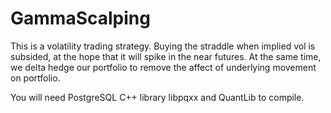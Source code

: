 # GammaScalping
This is a volatility trading strategy. Buying the straddle when implied vol is subsided, at the hope that it will spike in the near futures. At the same time, we delta hedge our portfolio to remove the affect of underlying movement on portfolio.

You will need PostgreSQL C++ library libpqxx and QuantLib to compile.
